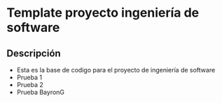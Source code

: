 # Template proyecto ingeniería de software

## Descripción

- Esta es la base de codigo para el proyecto de ingeniería de software
- Prueba 1
- Prueba 2
- Prueba BayronG